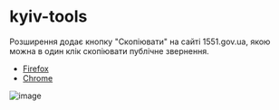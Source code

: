 # kyiv-tools

Розширення додає кнопку "Скопіювати" на сайті 1551.gov.ua, якою можна в один клік  скопіювати публічне звернення.

* [Firefox](https://addons.mozilla.org/uk/firefox/addon/kyiv-tools/)
* [Chrome](https://chrome.google.com/webstore/detail/kyiv-tools/pdhghigdobkonpkofhpflbofhhiledok?hl=uk&authuser=1)

![image](https://user-images.githubusercontent.com/7952949/187047907-0b381563-f789-4f69-98a5-96cc892d94a6.png)
